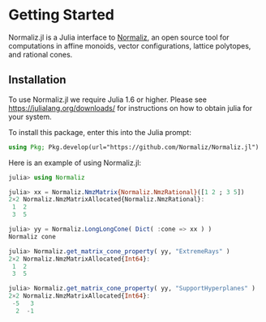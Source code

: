 # Getting Started

Normaliz.jl is a Julia interface to [Normaliz](https://github.com/Normaliz/Normaliz),
an open source tool for computations in affine monoids, vector configurations,
lattice polytopes, and rational cones.


## Installation

To use Normaliz.jl we require Julia 1.6 or higher. Please see
<https://julialang.org/downloads/> for instructions on
how to obtain julia for your system.

To install this package, enter this into the Julia prompt:
```julia
using Pkg; Pkg.develop(url="https://github.com/Normaliz/Normaliz.jl")
```

Here is an example of using Normaliz.jl:

```julia
julia> using Normaliz

julia> xx = Normaliz.NmzMatrix{Normaliz.NmzRational}([1 2 ; 3 5])
2×2 Normaliz.NmzMatrixAllocated{Normaliz.NmzRational}:
 1  2
 3  5

julia> yy = Normaliz.LongLongCone( Dict( :cone => xx ) )
Normaliz cone

julia> Normaliz.get_matrix_cone_property( yy, "ExtremeRays" )
2×2 Normaliz.NmzMatrixAllocated{Int64}:
 1  2
 3  5

julia> Normaliz.get_matrix_cone_property( yy, "SupportHyperplanes" )
2×2 Normaliz.NmzMatrixAllocated{Int64}:
 -5   3
  2  -1
```
